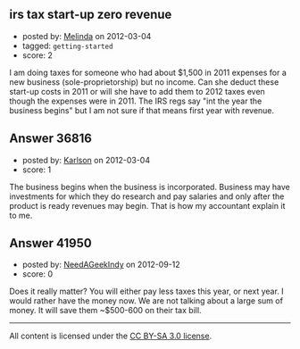 ## irs tax start-up zero revenue

- posted by: [Melinda](https://stackexchange.com/users/-1/16755-melinda) on 2012-03-04
- tagged: `getting-started`
- score: 2

I am doing taxes for someone who had about $1,500 in 2011 expenses for a new business (sole-proprietorship) but no income. Can she deduct these start-up costs in 2011 or will she have to add them to 2012 taxes even though the expenses were in 2011. The IRS regs say "int the year the business begins" but I am not sure if that means first year with revenue.


## Answer 36816

- posted by: [Karlson](https://stackexchange.com/users/-1/15252-karlson) on 2012-03-04
- score: 1

The business begins when the business is incorporated.  Business may have investments for which they do research and pay salaries and only after the product is ready revenues may begin.  That is how my accountant explain it to me.


## Answer 41950

- posted by: [NeedAGeekIndy](https://stackexchange.com/users/-1/19608-needageekindy) on 2012-09-12
- score: 0

Does it really matter?  You will either pay less taxes this year, or next year.  I would rather have the money now.  We are not talking about a large sum of money.  It will save them ~$500-600 on their tax bill.



---

All content is licensed under the [CC BY-SA 3.0 license](https://creativecommons.org/licenses/by-sa/3.0/).
